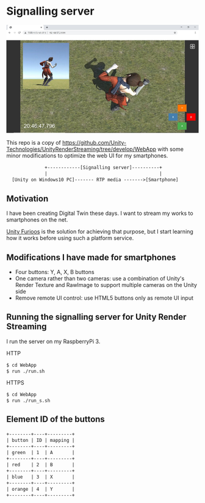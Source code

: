 # Signalling server

<img src="/doc/screenshot_pixel4.jpg" width=600>

This repo is a copy of https://github.com/Unity-Technologies/UnityRenderStreaming/tree/develop/WebApp with some minor modifications to optimize the web UI for my smartphones.

```
              +------------[Signalling server]----------+
              |                                         |
  [Unity on Windows10 PC]------- RTP media ------->[Smartphone]

```

## Motivation

I have been creating Digital Twin these days. I want to stream my works to smartphones on the net.

[Unity Furioos](https://unity.com/products/unity-furioos) is the solution for achieving that purpose, but I start learning how it works before using such a platform service.

## Modifications I have made for smartphones

- Four buttons: Y, A, X, B buttons
- One camera rather than two cameras: use a combination of Unity's Render Texture and RawImage to support multiple cameras on the Unity side
- Remove remote UI control: use HTML5 buttons only as remote UI input

## Running the signalling server for Unity Render Streaming

I run the server on my RaspberryPi 3.

HTTP

```
$ cd WebApp
$ run ./run.sh
```

HTTPS

```
$ cd WebApp
$ run ./run_s.sh
```
## Element ID of the buttons

```
+--------+----+---------+
| button | ID | mapping |
+--------+----+---------+
| green  | 1  | A       |
+--------+----+---------+
| red    | 2  | B       |
+--------+----+---------+
| blue   | 3  | X       |
+--------+----+---------+
| orange | 4  | Y       |
+--------+----+---------+
```
